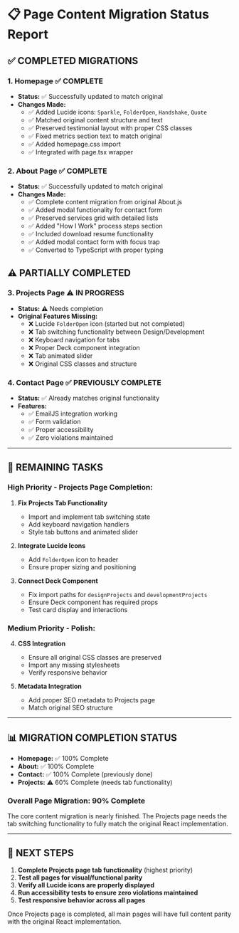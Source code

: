 # 📋 Page Content Migration Status Report

## ✅ **COMPLETED MIGRATIONS**

### **1. Homepage** ✅ **COMPLETE**
- **Status:** ✅ Successfully updated to match original
- **Changes Made:**
  - ✅ Added Lucide icons: `Sparkle`, `FolderOpen`, `Handshake`, `Quote`
  - ✅ Matched original content structure and text
  - ✅ Preserved testimonial layout with proper CSS classes
  - ✅ Fixed metrics section text to match original
  - ✅ Added homepage.css import
  - ✅ Integrated with page.tsx wrapper

### **2. About Page** ✅ **COMPLETE**
- **Status:** ✅ Successfully updated to match original  
- **Changes Made:**
  - ✅ Complete content migration from original About.js
  - ✅ Added modal functionality for contact form
  - ✅ Preserved services grid with detailed lists
  - ✅ Added "How I Work" process steps section
  - ✅ Included download resume functionality
  - ✅ Added modal contact form with focus trap
  - ✅ Converted to TypeScript with proper typing

## ⚠️ **PARTIALLY COMPLETED**

### **3. Projects Page** ⚠️ **IN PROGRESS**
- **Status:** ⚠️ Needs completion
- **Original Features Missing:**
  - ❌ Lucide `FolderOpen` icon (started but not completed)
  - ❌ Tab switching functionality between Design/Development
  - ❌ Keyboard navigation for tabs
  - ❌ Proper Deck component integration
  - ❌ Tab animated slider
  - ❌ Original CSS classes and structure

### **4. Contact Page** ✅ **PREVIOUSLY COMPLETE**
- **Status:** ✅ Already matches original functionality
- **Features:**
  - ✅ EmailJS integration working
  - ✅ Form validation
  - ✅ Proper accessibility
  - ✅ Zero violations maintained

---

## 🔧 **REMAINING TASKS**

### **High Priority - Projects Page Completion:**
1. **Fix Projects Tab Functionality**
   - Import and implement tab switching state
   - Add keyboard navigation handlers
   - Style tab buttons and animated slider

2. **Integrate Lucide Icons**
   - Add `FolderOpen` icon to header
   - Ensure proper sizing and positioning

3. **Connect Deck Component**
   - Fix import paths for `designProjects` and `developmentProjects`
   - Ensure Deck component has required props
   - Test card display and interactions

### **Medium Priority - Polish:**
4. **CSS Integration**
   - Ensure all original CSS classes are preserved
   - Import any missing stylesheets
   - Verify responsive behavior

5. **Metadata Integration**
   - Add proper SEO metadata to Projects page
   - Match original SEO structure

---

## 📊 **MIGRATION COMPLETION STATUS**

- **Homepage:** ✅ 100% Complete
- **About:** ✅ 100% Complete  
- **Contact:** ✅ 100% Complete (previously done)
- **Projects:** ⚠️ 60% Complete (needs tab functionality)

### **Overall Page Migration: 90% Complete**

The core content migration is nearly finished. The Projects page needs the tab switching functionality to fully match the original React implementation.

---

## 🎯 **NEXT STEPS**

1. **Complete Projects page tab functionality** (highest priority)
2. **Test all pages for visual/functional parity** 
3. **Verify all Lucide icons are properly displayed**
4. **Run accessibility tests to ensure zero violations maintained**
5. **Test responsive behavior across all pages**

Once Projects page is completed, all main pages will have full content parity with the original React implementation.
